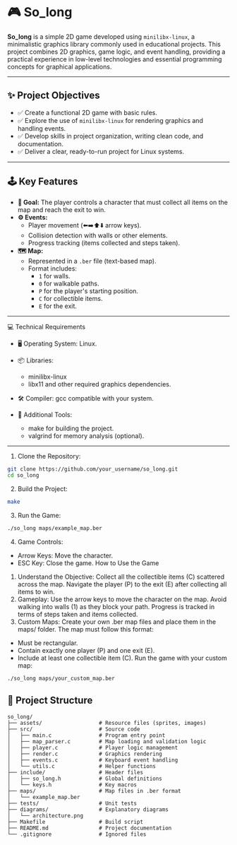 # 🎮 So_long  

**So_long** is a simple 2D game developed using `minilibx-linux`, a minimalistic graphics library commonly used in educational projects. This project combines 2D graphics, game logic, and event handling, providing a practical experience in low-level technologies and essential programming concepts for graphical applications.  

---

## ✨ Project Objectives  

- ✅ Create a functional 2D game with basic rules.  
- ✅ Explore the use of `minilibx-linux` for rendering graphics and handling events.  
- ✅ Develop skills in project organization, writing clean code, and documentation.  
- ✅ Deliver a clear, ready-to-run project for Linux systems.  

---

## 🕹️ Key Features  

- **🎯 Goal:** The player controls a character that must collect all items on the map and reach the exit to win.  
- **⚙️ Events:**  
  - Player movement (⬅️➡️⬆️⬇️ arrow keys).  
  - Collision detection with walls or other elements.  
  - Progress tracking (items collected and steps taken).  
- **🗺️ Map:**  
  - Represented in a `.ber` file (text-based map).  
  - Format includes:  
    - `1` for walls.  
    - `0` for walkable paths.  
    - `P` for the player's starting position.  
    - `C` for collectible items.  
    - `E` for the exit.

---

💻 Technical Requirements
- 🖥️ Operating System: Linux.
- 📦 Libraries:
  - minilibx-linux
  - libx11 and other required graphics dependencies.

- 🛠️ Compiler: gcc compatible with your system.
- 🔧 Additional Tools:
  - make for building the project.
  - valgrind for memory analysis (optional).
  
---
1. Clone the Repository:
```bash
git clone https://github.com/your_username/so_long.git
cd so_long
```
2. Build the Project:
```bash
make
```
3. Run the Game:
```bash
./so_long maps/example_map.ber
```
4. Game Controls:
- Arrow Keys: Move the character.
- ESC Key: Close the game.
How to Use the Game
1. Understand the Objective:
Collect all the collectible items (C) scattered across the map. Navigate the
player (P) to the exit (E) after collecting all items to win.
2. Gameplay:
Use the arrow keys to move the character on the map. Avoid walking into walls
(1) as they block your path. Progress is tracked in terms of steps taken and
items collected.
3. Custom Maps:
Create your own .ber map files and place them in the maps/ folder. The map must
follow this format:
- Must be rectangular.
- Contain exactly one player (P) and one exit (E).
- Include at least one collectible item (C).
Run the game with your custom map:
```bash
./so_long maps/your_custom_map.ber
```

## 📂 Project Structure  

```plaintext
so_long/
├── assets/                  # Resource files (sprites, images)
├── src/                     # Source code
│   ├── main.c               # Program entry point
│   ├── map_parser.c         # Map loading and validation logic
│   ├── player.c             # Player logic management
│   ├── render.c             # Graphics rendering
│   ├── events.c             # Keyboard event handling
│   └── utils.c              # Helper functions
├── include/                 # Header files
│   ├── so_long.h            # Global definitions
│   └── keys.h               # Key macros
├── maps/                    # Map files in .ber format
│   └── example_map.ber
├── tests/                   # Unit tests
├── diagrams/                # Explanatory diagrams
│   └── architecture.png
├── Makefile                 # Build script
├── README.md                # Project documentation
└── .gitignore               # Ignored files

